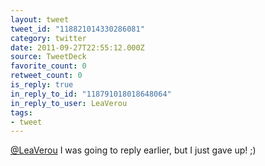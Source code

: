 ```yaml
---
layout: tweet
tweet_id: "118821014330286081"
category: twitter
date: 2011-09-27T22:55:12.000Z
source: TweetDeck
favorite_count: 0
retweet_count: 0
is_reply: true
in_reply_to_id: "118791018018648064"
in_reply_to_user: LeaVerou
tags:
- tweet
---
```


[@LeaVerou](https://twitter.com/@LeaVerou) I was going to reply earlier, but I just gave up! ;)
